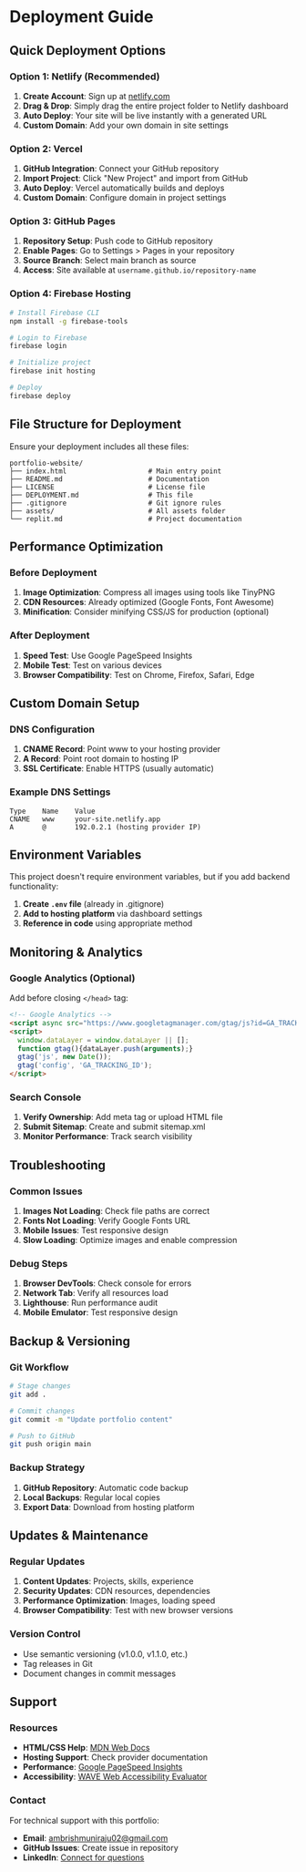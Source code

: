 # Deployment Guide

## Quick Deployment Options

### Option 1: Netlify (Recommended)
1. **Create Account**: Sign up at [netlify.com](https://netlify.com)
2. **Drag & Drop**: Simply drag the entire project folder to Netlify dashboard
3. **Auto Deploy**: Your site will be live instantly with a generated URL
4. **Custom Domain**: Add your own domain in site settings

### Option 2: Vercel
1. **GitHub Integration**: Connect your GitHub repository
2. **Import Project**: Click "New Project" and import from GitHub
3. **Auto Deploy**: Vercel automatically builds and deploys
4. **Custom Domain**: Configure domain in project settings

### Option 3: GitHub Pages
1. **Repository Setup**: Push code to GitHub repository
2. **Enable Pages**: Go to Settings > Pages in your repository
3. **Source Branch**: Select main branch as source
4. **Access**: Site available at `username.github.io/repository-name`

### Option 4: Firebase Hosting
```bash
# Install Firebase CLI
npm install -g firebase-tools

# Login to Firebase
firebase login

# Initialize project
firebase init hosting

# Deploy
firebase deploy
```

## File Structure for Deployment

Ensure your deployment includes all these files:
```
portfolio-website/
├── index.html                    # Main entry point
├── README.md                     # Documentation
├── LICENSE                       # License file
├── DEPLOYMENT.md                 # This file
├── .gitignore                    # Git ignore rules
├── assets/                       # All assets folder
└── replit.md                     # Project documentation
```

## Performance Optimization

### Before Deployment
1. **Image Optimization**: Compress all images using tools like TinyPNG
2. **CDN Resources**: Already optimized (Google Fonts, Font Awesome)
3. **Minification**: Consider minifying CSS/JS for production (optional)

### After Deployment
1. **Speed Test**: Use Google PageSpeed Insights
2. **Mobile Test**: Test on various devices
3. **Browser Compatibility**: Test on Chrome, Firefox, Safari, Edge

## Custom Domain Setup

### DNS Configuration
1. **CNAME Record**: Point www to your hosting provider
2. **A Record**: Point root domain to hosting IP
3. **SSL Certificate**: Enable HTTPS (usually automatic)

### Example DNS Settings
```
Type    Name    Value
CNAME   www     your-site.netlify.app
A       @       192.0.2.1 (hosting provider IP)
```

## Environment Variables

This project doesn't require environment variables, but if you add backend functionality:

1. **Create `.env` file** (already in .gitignore)
2. **Add to hosting platform** via dashboard settings
3. **Reference in code** using appropriate method

## Monitoring & Analytics

### Google Analytics (Optional)
Add before closing `</head>` tag:
```html
<!-- Google Analytics -->
<script async src="https://www.googletagmanager.com/gtag/js?id=GA_TRACKING_ID"></script>
<script>
  window.dataLayer = window.dataLayer || [];
  function gtag(){dataLayer.push(arguments);}
  gtag('js', new Date());
  gtag('config', 'GA_TRACKING_ID');
</script>
```

### Search Console
1. **Verify Ownership**: Add meta tag or upload HTML file
2. **Submit Sitemap**: Create and submit sitemap.xml
3. **Monitor Performance**: Track search visibility

## Troubleshooting

### Common Issues
1. **Images Not Loading**: Check file paths are correct
2. **Fonts Not Loading**: Verify Google Fonts URL
3. **Mobile Issues**: Test responsive design
4. **Slow Loading**: Optimize images and enable compression

### Debug Steps
1. **Browser DevTools**: Check console for errors
2. **Network Tab**: Verify all resources load
3. **Lighthouse**: Run performance audit
4. **Mobile Emulator**: Test responsive design

## Backup & Versioning

### Git Workflow
```bash
# Stage changes
git add .

# Commit changes
git commit -m "Update portfolio content"

# Push to GitHub
git push origin main
```

### Backup Strategy
1. **GitHub Repository**: Automatic code backup
2. **Local Backups**: Regular local copies
3. **Export Data**: Download from hosting platform

## Updates & Maintenance

### Regular Updates
1. **Content Updates**: Projects, skills, experience
2. **Security Updates**: CDN resources, dependencies
3. **Performance Optimization**: Images, loading speed
4. **Browser Compatibility**: Test with new browser versions

### Version Control
- Use semantic versioning (v1.0.0, v1.1.0, etc.)
- Tag releases in Git
- Document changes in commit messages

## Support

### Resources
- **HTML/CSS Help**: [MDN Web Docs](https://developer.mozilla.org/)
- **Hosting Support**: Check provider documentation
- **Performance**: [Google PageSpeed Insights](https://pagespeed.web.dev/)
- **Accessibility**: [WAVE Web Accessibility Evaluator](https://wave.webaim.org/)

### Contact
For technical support with this portfolio:
- **Email**: ambrishmuniraju02@gmail.com
- **GitHub Issues**: Create issue in repository
- **LinkedIn**: [Connect for questions](https://www.linkedin.com/in/ambrishmuniraju/)